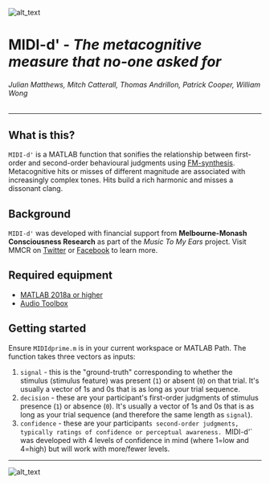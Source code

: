 ![alt_text][logo]

# **MIDI-d'** - *The metacognitive measure that no-one asked for*

###### Julian Matthews, Mitch Catterall, Thomas Andrillon, Patrick Cooper, William Wong

***

## What is this?
`MIDI-d'` is a MATLAB function that sonifies the relationship between first-order and second-order behavioural judgments using [FM-synthesis](https://en.wikipedia.org/wiki/Frequency_modulation_synthesis). Metacognitive hits or misses of different magnitude are associated with increasingly complex tones. Hits build a rich harmonic and misses a dissonant clang.

## Background
`MIDI-d'` was developed with financial support from **Melbourne-Monash Consciousness Research** as part of the *Music To My Ears* project. Visit MMCR on [Twitter](https://twitter.com/MMConsciousness) or [Facebook](https://www.facebook.com/mmcr.edu.au/) to learn more.

## Required equipment

* [MATLAB 2018a or higher](https://www.mathworks.com/products/matlab.html)
* [Audio Toolbox](https://mathworks.com/products/audio.html)

## Getting started
Ensure `MIDIdprime.m` is in your current workspace or MATLAB Path. The function takes three vectors as inputs: 

1. `signal` - this is the "ground-truth" corresponding to whether the stimulus (stimulus feature) was present (`1`) or absent (`0`) on that trial. It's usually a vector of 1s and 0s that is as long as your trial sequence.
1. `decision` - these are your participant's first-order judgments of stimulus presence (`1`) or absence (`0`). It's usually a vector of 1s and 0s that is as long as your trial sequence (and therefore the same length as `signal`).
1. `confidence` - these are your participant`s second-order judgments, typically ratings of confidence or perceptual awareness. `MIDI-d'` was developed with 4 levels of confidence in mind (where 1=low and 4=high) but will work with more/fewer levels.

***

![alt_text][avatar]

[logo]: ../master/1500x500.jpeg "Melbourne Monash Consciousness Research"
[avatar]: https://avatars0.githubusercontent.com/u/18410581?v=3&s=96 "Julian Matthews"
